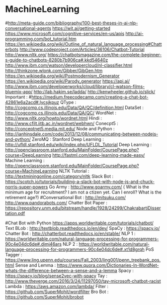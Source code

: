 # MachineLearning
#http://meta-guide.com/bibliography/100-best-theses-in-ai-nlp-conversational-agents
https://wit.ai/getting-started
https://www.microsoft.com/cognitive-services/en-us/apis
http://ai-programming.com/bot_tutorial.htm
https://en.wikipedia.org/wiki/Outline_of_natural_language_processing#Chatterbots
http://www.codeproject.com/Articles/36106/Chatbot-Tutorial
http://www.nltk.org/
https://chatbotsmagazine.com/the-complete-beginner-s-guide-to-chatbots-8280b7b906ca#.kkd54640z
http://www.ibm.com/watson/developercloud/nl-classifier.html
http://thinkzone.wlonk.com/Gibber/GibGen.htm
https://en.wikipedia.org/wiki/Postmodernism_Generator
https://en.wikipedia.org/wiki/Parody_generator
https://api.ai/
http://www.ibm.com/developerworks/cloud/library/cl-watson-films-bluemix-app/
http://lab.hakim.se/ladda/
http://kenwheeler.github.io/slick/
Important : #https://medium.freecodecamp.com/creating-a-chat-bot-42861e6a2acd#.lycsjkpuz
QType : http://cogcomp.cs.illinois.edu/Data/QA/QC/definition.html
DataSet :  http://cogcomp.cs.illinois.edu/Data/QA/QC/
WordNet : http://www.nltk.org/howto/wordnet.html
Hindi : http://www.cfilt.iitb.ac.in/wordnet/webhwn/
Conecpt5 : http://conceptnet5.media.mit.edu/
Node and Python :  http://ianhinsdale.com/code/2013/12/08/communicating-between-nodejs-and-python/
ZeroMQ : 
Stanford Deep Learning : http://ufldl.stanford.edu/wiki/index.php/UFLDL_Tutorial
Deep Learning : http://openclassroom.stanford.edu/MainFolder/CoursePage.php?course=DeepLearning
http://fastml.com/deep-learning-made-easy/
Machine Learning : http://openclassroom.stanford.edu/MainFolder/CoursePage.php?course=MachineLearning
NLTK Tutorial :  http://textminingonline.com/category/nltk 
Slack Bot : https://scotch.io/tutorials/building-a-slack-bot-with-node-js-and-chuck-norris-super-powers
Go Army : http://www.goarmy.com/  ( What is the minimum age for recruitment? I am not a ctizen yet. Can I enroll? What is the retirement age?)
#Conversational Bot : 
http://mitsuku.com/
http://www.pandorabots.com/
Chatter Bot Paper :  https://repository.unm.edu/bitstream/handle/1928/24299/ChakrabartiDissertation.pdf

#Chat Bot with Python
https://apps.worldwritable.com/tutorials/chatbot/
Text BLob : http://textblob.readthedocs.io/en/dev/
SpaCy : https://spacy.io/
Chatter Bot : http://chatterbot.readthedocs.io/en/stable/
NLP 1 : https://worldwritable.com/natural-language-processing-for-programmers-90c4e04dc6de#.dimj46ars
NLP 2 : https://worldwritable.com/natural-language-processing-for-programmers-90c4e04dc6de#.xt1d8grqh
PoS Tagger : https://www.ling.upenn.edu/courses/Fall_2003/ling001/penn_treebank_pos.html
Sense and Lemma : https://www.quora.com/Dictionaries-In-WordNet-whats-the-difference-between-a-sense-and-a-lemma
Spacy : https://spacy.io/blog/sense2vec-with-spacy
Tay   : http://www.theverge.com/2016/3/24/11297050/tay-microsoft-chatbot-racist
Lambda : https://aws.amazon.com/lambda/ 
Filter : https://github.com/SuperMohit/wordfilter
Bro Bot : https://github.com/SuperMohit/brobot

